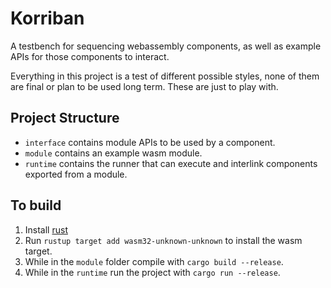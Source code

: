 # Korriban
A testbench for sequencing webassembly components, as well as example APIs for those components to interact.

Everything in this project is a test of different possible styles, none of them are final or plan to be used long term. These are just to play with.

## Project Structure

* `interface` contains module APIs to be used by a component.
* `module` contains an example wasm module.
* `runtime` contains the runner that can execute and interlink components exported from a module.

## To build

1. Install [rust](https://www.rust-lang.org/)
2. Run `rustup target add wasm32-unknown-unknown` to install the wasm target.
3. While in the `module` folder compile with `cargo build --release`.
4. While in the `runtime` run the project with `cargo run --release`.
